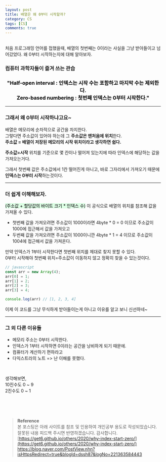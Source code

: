 ```yaml
---
layout: post
title: 배열은 왜 0부터 시작할까?
category: CS
tags: [CS]
comments: true
---
```

<br>
처음 프로그래밍 언어를 접했을때, 배열의 첫번째는 0이라는 사실을 그냥 받아들이고 넘어갔었다. 
왜 0부터 시작하는지에 대해 알아보자. 

### 컴퓨터 과학자들이 즐겨 쓰는 관습

### <font color="black"><center>"Half-open interval : 인덱스는 시작 수는 포함하고 마지막 수는 제외한다.<br> Zero-based numbering : 첫번째 인덱스는 0부터 시작한다."</center></font>

---

### 그래서 왜 0부터 시작하냐고요~
 
 
배열은 메모리에 순차적으로 공간을 차지한다.   
그렇다면 주소값이 있어야 하는데 그 **주소값은  맨처음에 위치**한다.   
**주소값 = 배열이 저장된 메모리의 시작 위치이라고 생각하면 쉽다.**
 
**주소값=시작** 위치를 기준으로 몇 칸이나 떨어져 있는지에 따라 인덱스에 해당하는 값을 가져오는거다.
 
그래서 첫번째 값은 주소값에서 1칸 떨어진게 아니고, 바로 그자리에서 가져오기 때문에 **인덱스는 0부터 시작**하는것이다.
 
---

### 더 쉽게 이해해보자.
 
<mark style='background-color: #dcffe4'>(주소값 + 할당값의 바이트 크기 * 인덱스 수)</mark> 이 공식으로 배열의 위치를 참조해 값을 가져올 수 있다.
 
- 첫번째 값을 가져오려면 주소값이 1000이라면 4byte * 0 = 0 이므로 주소값이 1000에 접근해서 값을 가져오고
- 두번째 값을 가져오려면 주소값이 1000이니깐 4byte * 1 = 4 이므로 주소값이 1004에 접근해서 값을 가져온다.

만약 인덱스가 1부터 시작한다면 첫번째 위치를 제대로 찾지 못할 수 있다.   
0부터 시작해야 첫번째 위치=주소값이 이동하지 않고 정확히 찾을 수 있는것이다.

```javascript
// javascript
const arr = new Array(4);
arr[0] = 1;
arr[1] = 2;
arr[2] = 3;
arr[3] = 4;

console.log(arr) // [1, 2, 3, 4]
```

이제 이 코드를 그냥 무식하게 받아들이는게 아니고 이유를 알고 보니 신선하네~

---

### 그 외 다른 이유들
- 메모리 주소는 0부터 시작한다.
- 인덱스가 1부터 시작하면 0이라는 공간을 낭비하게 되기 때문에.
- 컴퓨터가 계산하기 편하라고
- 다익스트라의 노트 => 난 이해를 못했다.

<br>

생각해보면,   
10진수도 0 ~ 9   
2진수도 0 ~ 1 

<br>
<br>
<br>

>**Reference**   
본 포스팅은 아래 사이트를 참조 및 인용하여 개인공부 용도로 작성되었습니다.   
잘못된 내용 피드백 주시면 반영하겠습니다. 감사합니다.   
[https://get6.github.io/others/2020/why-index-start-zero/](https://get6.github.io/others/2020/why-index-start-zero/)   
[https://blog.naver.com/PostView.nhn?isHttpsRedirect=true&blogId=dssh87&logNo=221363584443 ](https://blog.naver.com/PostView.nhn?isHttpsRedirect=true&blogId=dssh87&logNo=221363584443)